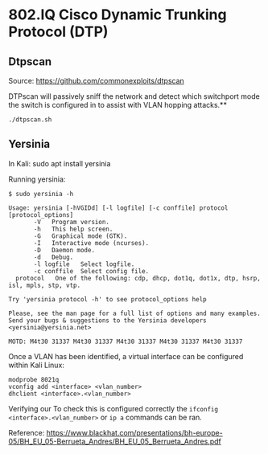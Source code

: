 # 802.lQ Cisco Dynamic Trunking Protocol (DTP) 

## Dtpscan

Source: https://github.com/commonexploits/dtpscan

DTPscan will passively sniff the network and detect which switchport mode the switch is configured in to assist with VLAN hopping attacks.**

`./dtpscan.sh`

## Yersinia

In Kali: sudo apt install yersinia

Running yersinia: 

```
$ sudo yersinia -h

Usage: yersinia [-hVGIDd] [-l logfile] [-c conffile] protocol [protocol_options]
       -V   Program version.
       -h   This help screen.
       -G   Graphical mode (GTK).
       -I   Interactive mode (ncurses).
       -D   Daemon mode.
       -d   Debug.
       -l logfile   Select logfile.
       -c conffile  Select config file.
  protocol   One of the following: cdp, dhcp, dot1q, dot1x, dtp, hsrp, isl, mpls, stp, vtp.

Try 'yersinia protocol -h' to see protocol_options help

Please, see the man page for a full list of options and many examples.
Send your bugs & suggestions to the Yersinia developers <yersinia@yersinia.net>

MOTD: M4t30 31337 M4t30 31337 M4t30 31337 M4t30 31337 M4t30 31337

```

Once a VLAN has been identified, a virtual interface can be configured within Kali Linux:

```
modprobe 8021q
vconfig add <interface> <vlan_number>
dhclient <interface>.<vlan_number>
```

Verifying our 
To check this is configured correctly the `ifconfig <interface>.<vlan_number>` or `ip a` commands can be ran.

Reference: https://www.blackhat.com/presentations/bh-europe-05/BH_EU_05-Berrueta_Andres/BH_EU_05_Berrueta_Andres.pdf